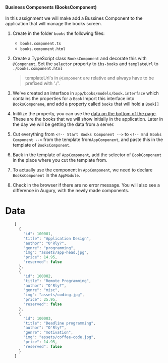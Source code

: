#### Business Components (BooksComponent)
In this assignment we will make add a Bussines Component to the application that will manage the books screen.

1. Create in the folder `books` the following files:
    * `books.component.ts`
    * `books.component.html`

2. Create a TypeScript class `BooksComponent` and decorate this with `@Component`,
   Set the `selector` property to `ibs-books` and `templateUrl` to `./books.component.html`
   
   > templateUrl's in `@Component` are relative and always have to be prefixed with './'.
    
3. We've created an interface in `app/books/models/book.interface` which contains the properties for a `Book`
  Import this interface into `BooksComponene`, and add a property called `books` that will hold a `Book[]`

4. Initilize the property, you can use the [data on the bottom of the page](#data). These are the books that we will show initially in the application. 
Later in the day we will be getting the data from a server.
   
5. Cut everything from `<!-- Start Books Component -->` to `<!-- End Books Component -->` from the template from`AppComponent`, 
and paste this in the template of `BooksComponent`.

6. Back in the template of `AppComponent`, add the selector of `BookComponent` in the place where you cut the template from.

7. To actually use the component in `AppComponent`, we need to declare `BooksComponent` in the `AppModule`.
  
8. Check in the browser if there are no error message. You will also see a difference in Augury, with the newly made components.

# Data
```javascript
    [
      {
        "id": 100001,
        "title": "Application Design",
        "author": "O'Rly?",
        "genre": "programming",
        "img": "assets/app-head.jpg",
        "price": 14.95,
        "reserved": false
      },
      {
        "id": 100002,
        "title": "Remote Programming",
        "author": "O'Rly?",
        "genre": "misc",
        "img": "assets/coding.jpg",
        "price": 25.95,
        "reserved": false
      },
      {
        "id": 100003,
        "title": "Deadline programming",
        "author": "O'Rly?",
        "genre": "motivation",
        "img": "assets/coffee-code.jpg",
        "price": 14.95,
        "reserved": false
      }
    ]
```
